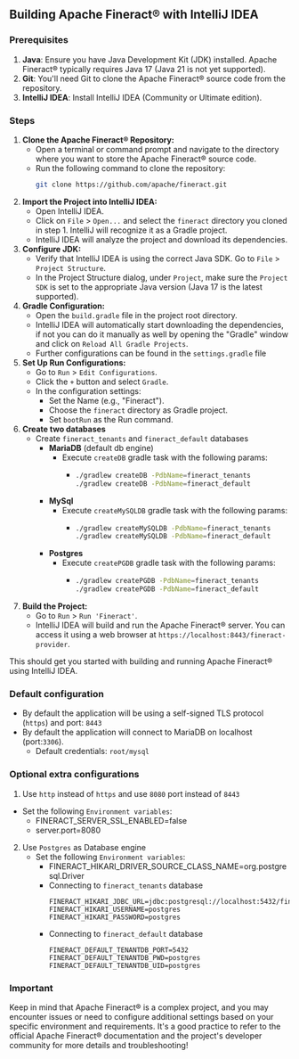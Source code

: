 ## Building Apache Fineract® with IntelliJ IDEA

### Prerequisites
1. **Java**: Ensure you have Java Development Kit (JDK) installed. Apache Fineract® typically requires Java 17 (Java 21 is not yet supported).
2. **Git**: You'll need Git to clone the Apache Fineract® source code from the repository.
3. **IntelliJ IDEA**: Install IntelliJ IDEA (Community or Ultimate edition).
### Steps
1. **Clone the Apache Fineract® Repository:**
   - Open a terminal or command prompt and navigate to the directory where you want to store the Apache Fineract® source code.
   - Run the following command to clone the repository:
     ```bash
     git clone https://github.com/apache/fineract.git
     ```
2. **Import the Project into IntelliJ IDEA:**
   - Open IntelliJ IDEA.
   - Click on `File` > `Open...` and select the `fineract` directory you cloned in step 1. IntelliJ will recognize it as a Gradle project.
   - IntelliJ IDEA will analyze the project and download its dependencies.
3. **Configure JDK:**
   - Verify that IntelliJ IDEA is using the correct Java SDK. Go to `File` > `Project Structure`.
   - In the Project Structure dialog, under `Project`, make sure the `Project SDK` is set to the appropriate Java version (Java 17 is the latest supported).
4. **Gradle Configuration:**
   - Open the `build.gradle` file in the project root directory.
   - IntelliJ IDEA will automatically start downloading the dependencies, if not you can do it manually as well by opening the "Gradle" window and click on `Reload All Gradle Projects`.
   - Further configurations can be found in the `settings.gradle` file
5. **Set Up Run Configurations:**
   - Go to `Run` > `Edit Configurations`.
   - Click the `+` button and select `Gradle`.
   - In the configuration settings:
       - Set the Name (e.g., "Fineract").
       - Choose the `fineract` directory as Gradle project.
       - Set `bootRun` as the Run command.
6. **Create two databases**
   - Create `fineract_tenants` and `fineract_default` databases
     - **MariaDB** (default db engine)
       - Execute `createDB` gradle task with the following params:
         - ```bash
           ./gradlew createDB -PdbName=fineract_tenants
           ./gradlew createDB -PdbName=fineract_default
           ``` 
     - **MySql**
       - Execute `createMySQLDB` gradle task with the following params:
         - ```bash
           ./gradlew createMySQLDB -PdbName=fineract_tenants
           ./gradlew createMySQLDB -PdbName=fineract_default
           ```
     - **Postgres**
       - Execute `createPGDB` gradle task with the following params:
         - ```bash
           ./gradlew createPGDB -PdbName=fineract_tenants
           ./gradlew createPGDB -PdbName=fineract_default
           ```
7. **Build the Project:**
   - Go to `Run` > `Run 'Fineract'`.
   - IntelliJ IDEA will build and run the Apache Fineract® server. You can access it using a web browser at `https://localhost:8443/fineract-provider`.

This should get you started with building and running Apache Fineract® using IntelliJ IDEA. 

### Default configuration
- By default the application will be using a self-signed TLS protocol (`https`) and port: `8443`
- By default the application will connect to MariaDB on localhost (port:`3306`).
  * Default credentials: `root/mysql`
### Optional extra configurations
1. Use `http` instead of `https` and use `8080` port instead of `8443`
  - Set the following `Environment variables`:
    - FINERACT_SERVER_SSL_ENABLED=false
    - server.port=8080
2. Use `Postgres` as Database engine
   - Set the following `Environment variables`:
     - FINERACT_HIKARI_DRIVER_SOURCE_CLASS_NAME=org.postgresql.Driver
     - Connecting to `fineract_tenants` database
       ``` 
       FINERACT_HIKARI_JDBC_URL=jdbc:postgresql://localhost:5432/fineract_tenants
       FINERACT_HIKARI_USERNAME=postgres
       FINERACT_HIKARI_PASSWORD=postgres
       ```
     - Connecting to `fineract_default` database
       ```
       FINERACT_DEFAULT_TENANTDB_PORT=5432
       FINERACT_DEFAULT_TENANTDB_PWD=postgres
       FINERACT_DEFAULT_TENANTDB_UID=postgres
       ```

### Important
Keep in mind that Apache Fineract® is a complex project, and you may encounter issues or need to configure additional settings based on your specific environment and requirements. It's a good practice to refer to the official Apache Fineract® documentation and the project's developer community for more details and troubleshooting!